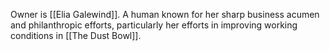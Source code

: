 Owner is [[Elia Galewind]]. A human known for her sharp business acumen and philanthropic efforts, particularly her efforts in improving working conditions in [[The Dust Bowl]].